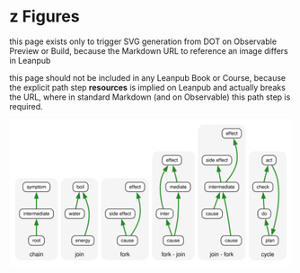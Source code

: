 # z Figures

this page exists only to trigger SVG generation from DOT on Observable Preview or Build, because the Markdown URL to reference an image differs in Leanpub

this page should not be included in any Leanpub Book or Course, because the explicit path step **resources** is implied on Leanpub and actually breaks the URL, where in standard Markdown (and on Observable) this path step is required.

![examples of differenty topologies of causality](resources/causality-topology.svg)
